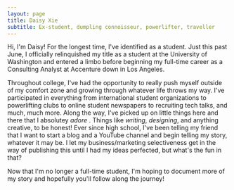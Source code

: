 ```yaml
---
layout: page
title: Daisy Xie
subtitle: Ex-student, dumpling connoisseur, powerlifter, traveller
---
```


Hi, I'm Daisy! For the longest time, I've identified as a student. Just this past June, I officially relinquished my title as a student at the University of Washington and entered a limbo before beginning my full-time career as a Consulting Analyst at Accenture down in Los Angeles. 

Throughout college, I've had the opportunity to really push myself outside of my comfort zone and growing through whatever life throws my way. I've participated in everything from international student organizations to powerlifting clubs to online student newspapers to recruiting tech talks, and much, much more. Along the way, I've picked up on little things here and there that I absolutey <i>adore </i>. Things like <i>writing</i>, <i>designing</i>, and anything creative, to be honest! Ever since high school, I've been telling my friend that I want to start a blog and a YouTube channel and begin telling my story, whatever it may be. I let my business/marketing selectiveness get in the way of publishing this until I had my ideas perfected, but what's the fun in that?

Now that I'm no longer a full-time student, I'm hoping to document more of my story and hopefully you'll follow along the journey!

